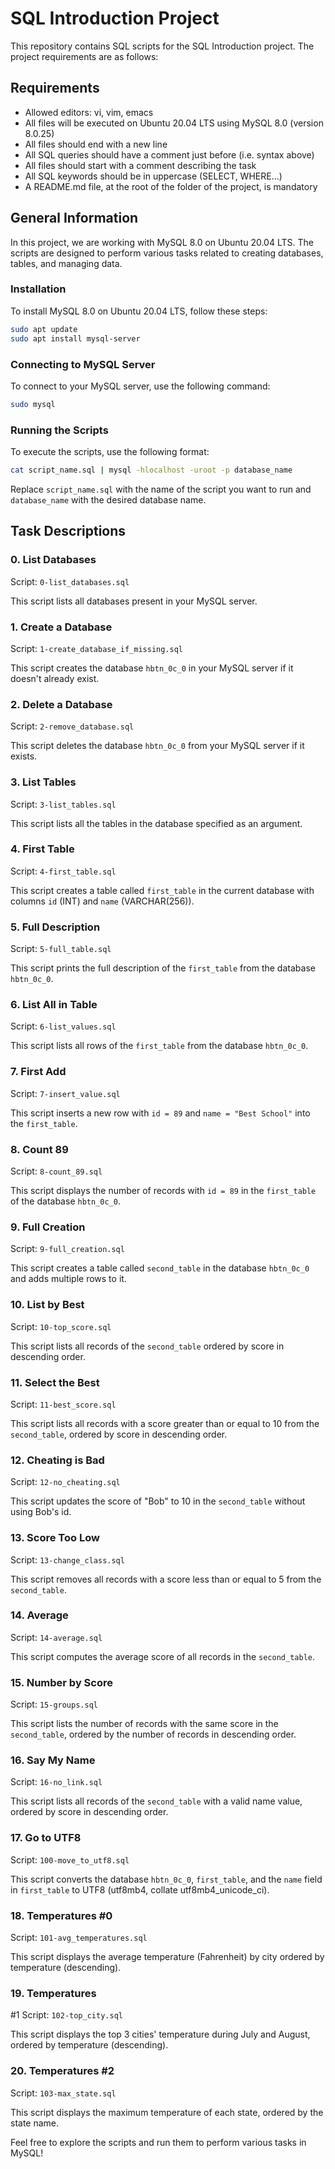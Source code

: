 # SQL Introduction Project

This repository contains SQL scripts for the SQL Introduction project. The project requirements are as follows:

## Requirements
- Allowed editors: vi, vim, emacs
- All files will be executed on Ubuntu 20.04 LTS using MySQL 8.0 (version 8.0.25)
- All files should end with a new line
- All SQL queries should have a comment just before (i.e. syntax above)
- All files should start with a comment describing the task
- All SQL keywords should be in uppercase (SELECT, WHERE…)
- A README.md file, at the root of the folder of the project, is mandatory

## General Information
In this project, we are working with MySQL 8.0 on Ubuntu 20.04 LTS. The scripts are designed to perform various tasks related to creating databases, tables, and managing data.

### Installation
To install MySQL 8.0 on Ubuntu 20.04 LTS, follow these steps:

```bash
sudo apt update
sudo apt install mysql-server
```

### Connecting to MySQL Server
To connect to your MySQL server, use the following command:

```bash
sudo mysql
```

### Running the Scripts
To execute the scripts, use the following format:

```bash
cat script_name.sql | mysql -hlocalhost -uroot -p database_name
```

Replace `script_name.sql` with the name of the script you want to run and `database_name` with the desired database name.

## Task Descriptions

### 0. List Databases
Script: `0-list_databases.sql`

This script lists all databases present in your MySQL server.

### 1. Create a Database
Script: `1-create_database_if_missing.sql`

This script creates the database `hbtn_0c_0` in your MySQL server if it doesn't already exist.

### 2. Delete a Database
Script: `2-remove_database.sql`

This script deletes the database `hbtn_0c_0` from your MySQL server if it exists.

### 3. List Tables
Script: `3-list_tables.sql`

This script lists all the tables in the database specified as an argument.

### 4. First Table
Script: `4-first_table.sql`

This script creates a table called `first_table` in the current database with columns `id` (INT) and `name` (VARCHAR(256)).

### 5. Full Description
Script: `5-full_table.sql`

This script prints the full description of the `first_table` from the database `hbtn_0c_0`.

### 6. List All in Table
Script: `6-list_values.sql`

This script lists all rows of the `first_table` from the database `hbtn_0c_0`.

### 7. First Add
Script: `7-insert_value.sql`

This script inserts a new row with `id = 89` and `name = "Best School"` into the `first_table`.

### 8. Count 89
Script: `8-count_89.sql`

This script displays the number of records with `id = 89` in the `first_table` of the database `hbtn_0c_0`.

### 9. Full Creation
Script: `9-full_creation.sql`

This script creates a table called `second_table` in the database `hbtn_0c_0` and adds multiple rows to it.

### 10. List by Best
Script: `10-top_score.sql`

This script lists all records of the `second_table` ordered by score in descending order.

### 11. Select the Best
Script: `11-best_score.sql`

This script lists all records with a score greater than or equal to 10 from the `second_table`, ordered by score in descending order.

### 12. Cheating is Bad
Script: `12-no_cheating.sql`

This script updates the score of "Bob" to 10 in the `second_table` without using Bob's id.

### 13. Score Too Low
Script: `13-change_class.sql`

This script removes all records with a score less than or equal to 5 from the `second_table`.

### 14. Average
Script: `14-average.sql`

This script computes the average score of all records in the `second_table`.

### 15. Number by Score
Script: `15-groups.sql`

This script lists the number of records with the same score in the `second_table`, ordered by the number of records in descending order.

### 16. Say My Name
Script: `16-no_link.sql`

This script lists all records of the `second_table` with a valid name value, ordered by score in descending order.

### 17. Go to UTF8
Script: `100-move_to_utf8.sql`

This script converts the database `hbtn_0c_0`, `first_table`, and the `name` field in `first_table` to UTF8 (utf8mb4, collate utf8mb4_unicode_ci).

### 18. Temperatures #0
Script: `101-avg_temperatures.sql`

This script displays the average temperature (Fahrenheit) by city ordered by temperature (descending).

### 19. Temperatures

 #1
Script: `102-top_city.sql`

This script displays the top 3 cities' temperature during July and August, ordered by temperature (descending).

### 20. Temperatures #2
Script: `103-max_state.sql`

This script displays the maximum temperature of each state, ordered by the state name.

Feel free to explore the scripts and run them to perform various tasks in MySQL!

